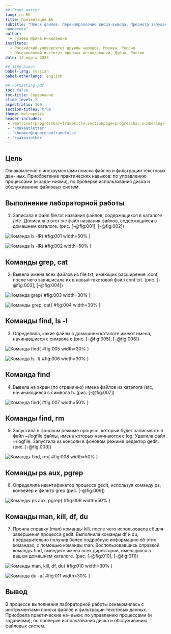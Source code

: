 ```yaml
---
## Front matter
lang: ru-RU
title: Презентация №6
subtitle: "Поиск файлов. Перенаправление ввода-вывода. Просмотр запущенных
процессов"
author:
  - Гузева Ирина Николаевна
institute:
  - Российский университет дружбы народов, Москва, Россия
  - Объединённый институт ядерных исследований, Дубна, Россия
date: 14 марта 2023

## i18n babel
babel-lang: russian
babel-otherlangs: english

## Formatting pdf
toc: false
toc-title: Содержание
slide_level: 2
aspectratio: 169
section-titles: true
theme: metropolis
header-includes:
 - \metroset{progressbar=frametitle,sectionpage=progressbar,numbering=fraction}
 - '\makeatletter'
 - '\beamer@ignorenonframefalse'
 - '\makeatother'
---
```



## Цель

Ознакомление с инструментами поиска файлов и фильтрации текстовых дан-
ных. Приобретение практических навыков: по управлению процессами (и зада-
ниями), по проверке использования диска и обслуживанию файловых систем.

## Выполнение лабораторной работы

1. Записала в файл file.txt названия файлов, содержащихся в каталоге /etc. Дописала в этот же файл названия файлов, содержащихся в домашнем каталоге. (рис. [-@fig:001], [-@fig:002])

![Команда ls -lR](image/1.png){ #fig:001 width=50% }

![Команда ls -lR](image/2.png){ #fig:002 width=50% }

## Команды grep, cat

2. Вывела имена всех файлов из file.txt, имеющих расширение .conf, после чего
запишисала их в новый текстовой файл conf.txt. (рис. [-@fig:003], [-@fig:004])

![Команда grep](image/3.png){ #fig:003 width=30% }
 
![Команды grep, cat](image/4.png){ #fig:004 width=30% }

## Команды find, ls -l

3. Определила, какие файлы в домашнем каталоге имеют имена, начинавшиеся
с символа c (рис. [-@fig:005], [-@fig:006])

![Команда find](image/5.png){ #fig:005 width=30% }

![Команда ls -l](image/6.png){ #fig:006 width=30% }

## Команда find

4. Вывела на экран (по странично) имена файлов из каталога /etc, начинающиеся
с символа h. (рис. [-@fig:007])

![Команда find](image/7.png){ #fig:007 width=50% }

## Команды find, rm

5. Запустила в фоновом режиме процесс, который будет записывать в файл ~/logfile
файлы, имена которых начинаются с log. Удалила файл ~/logfile. Запустила из консоли в фоновом режиме редактор gedit. (рис. [-@fig:008])

![Команды find, rm](image/8.png){ #fig:008 width=50% }

## Команды ps aux, pgrep

6. Определила идентификатор процесса gedit, используя команду ps, конвейер и фильтр
grep (рис. [-@fig:009])

![Команды ps aux, pgrep](image/9.png){ #fig:009 width=50% }

## Команды man, kill, df, du

7. Прочла справку (man) команды kill, после чего использовала её для завершения
процесса gedit. Выполнила команды df и du, предварительно получив более подробную информацию
об этих командах, с помощью команды man. Воспользовавшись справкой команды find, выведите имена всех директорий, имеющихся в вашем домашнем каталоге. (рис. [-@fig:010], [-@fig:011])

![Команды man, kill, df, du](image/10.png){ #fig:010 width=30% }

![Команда du -a](image/11.png){ #fig:011 width=30% }



## Вывод

В процессе выполнения лабораторной работы ознакомилась с инструментами
поиска файлов и фильтрации текстовых данных. Приобрела практические на-
выки: по управлению процессами (и заданиями), по проверке использования
диска и обслуживанию файловых систем.
